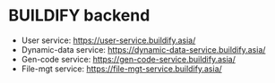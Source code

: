 # BUILDIFY backend

- User service: https://user-service.buildify.asia/ 
- Dynamic-data service: https://dynamic-data-service.buildify.asia/ 
- Gen-code service: https://gen-code-service.buildify.asia/ 
- File-mgt service: https://file-mgt-service.buildify.asia/ 

<!-- https://faun.pub/building-ci-cd-pipeline-with-github-action-63082aa0bd1d -->
<!-- s -->
